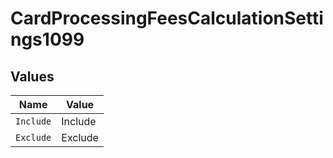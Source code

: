 # CardProcessingFeesCalculationSettings1099


## Values

| Name      | Value     |
| --------- | --------- |
| `Include` | Include   |
| `Exclude` | Exclude   |